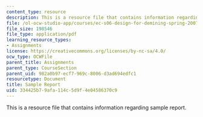 ```yaml
---
content_type: resource
description: This is a resource file that contains information regarding sample report.
file: /ol-ocw-studio-app/courses/ec-s06-design-for-demining-spring-2007/334425b79afa114c5d9f4e04586370c9_MITEC_S06S07_14sample_repo.pdf
file_size: 198546
file_type: application/pdf
learning_resource_types:
- Assignments
license: https://creativecommons.org/licenses/by-nc-sa/4.0/
ocw_type: OCWFile
parent_title: Assignments
parent_type: CourseSection
parent_uid: 982a0b97-ecf7-969c-8006-d3ad694edfc1
resourcetype: Document
title: Sample Report
uid: 334425b7-9afa-114c-5d9f-4e04586370c9
---
```

This is a resource file that contains information regarding sample report.